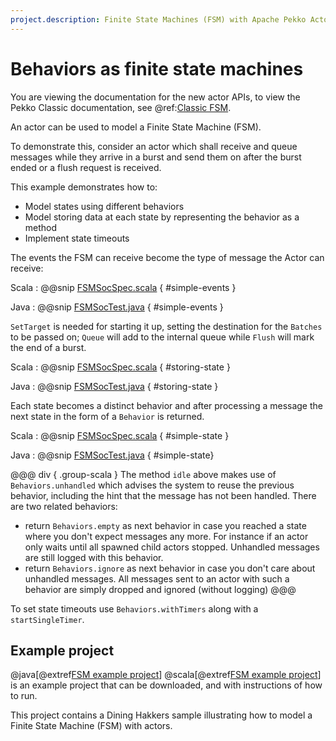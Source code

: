 ```yaml
---
project.description: Finite State Machines (FSM) with Apache Pekko Actors.
---
```

# Behaviors as finite state machines

You are viewing the documentation for the new actor APIs, to view the Pekko Classic documentation, see @ref:[Classic FSM](../fsm.md).

An actor can be used to model a Finite State Machine (FSM).

To demonstrate this, consider an actor which shall receive and queue messages while they arrive in a burst and
send them on after the burst ended or a flush request is received.

This example demonstrates how to:

* Model states using different behaviors
* Model storing data at each state by representing the behavior as a method 
* Implement state timeouts 

The events the FSM can receive become the type of message the Actor can receive:

Scala
:  @@snip [FSMSocSpec.scala](/actor-typed-tests/src/test/scala/docs/org/apache/pekko/typed/FSMDocSpec.scala) { #simple-events }

Java
:  @@snip [FSMSocTest.java](/actor-typed-tests/src/test/java/jdocs/org/apache/pekko/typed/FSMDocTest.java) { #simple-events }

`SetTarget` is needed for starting it up, setting the destination for the
`Batches` to be passed on; `Queue` will add to the internal queue while
`Flush` will mark the end of a burst.

Scala
:  @@snip [FSMSocSpec.scala](/actor-typed-tests/src/test/scala/docs/org/apache/pekko/typed/FSMDocSpec.scala) { #storing-state }

Java
:  @@snip [FSMSocTest.java](/actor-typed-tests/src/test/java/jdocs/org/apache/pekko/typed/FSMDocTest.java) { #storing-state }

Each state becomes a distinct behavior and after processing a message the next state in the form of a `Behavior`
is returned.

Scala
:  @@snip [FSMSocSpec.scala](/actor-typed-tests/src/test/scala/docs/org/apache/pekko/typed/FSMDocSpec.scala) { #simple-state }

Java
:  @@snip [FSMSocTest.java](/actor-typed-tests/src/test/java/jdocs/org/apache/pekko/typed/FSMDocTest.java) { #simple-state}

@@@ div { .group-scala }
The method `idle` above makes use of `Behaviors.unhandled` which advises the system to reuse the previous behavior, 
including the hint that the message has not been handled.
There are two related behaviors:

- return `Behaviors.empty` as next behavior in case you reached a state where you don't expect messages any more. 
  For instance if an actor only waits until all spawned child actors stopped. 
  Unhandled messages are still logged with this behavior.
- return `Behaviors.ignore` as next behavior in case you don't care about unhandled messages. 
  All messages sent to an actor with such a behavior are simply dropped and ignored (without logging)
@@@

To set state timeouts use `Behaviors.withTimers` along with a `startSingleTimer`.

## Example project

@java[@extref[FSM example project](samples:pekko-samples-fsm-java)]
@scala[@extref[FSM example project](samples:pekko-samples-fsm-scala)]
is an example project that can be downloaded, and with instructions of how to run.

This project contains a Dining Hakkers sample illustrating how to model a Finite State Machine (FSM) with actors.
